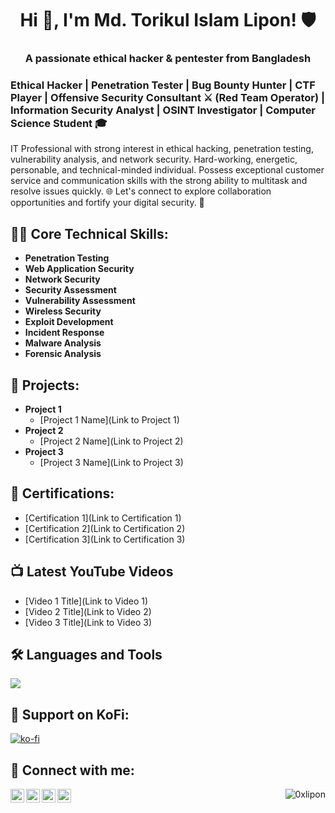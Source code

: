 <h1 align="center">Hi 👋, I'm Md. Torikul Islam Lipon! 🛡️</h1>
<h3 align="center">A passionate ethical hacker & pentester from Bangladesh</h3>

<h3 align="left"> Ethical Hacker | Penetration Tester | Bug Bounty Hunter | CTF Player | Offensive Security Consultant ⚔ (Red Team Operator) | Information Security Analyst | OSINT Investigator | Computer Science Student 🎓 </h2>
<p align="left">IT Professional with strong interest in ethical hacking, penetration testing, vulnerability analysis, and network security. Hard-working, energetic, personable, and technical-minded individual. Possess exceptional customer service and communication skills with the strong ability to multitask and resolve issues quickly. 🌐 Let's connect to explore collaboration opportunities and fortify your digital security. 🚀</p>

<h2>👨‍💻 Core Technical Skills:</h2>

- <b>Penetration Testing</b>
- <b>Web Application Security</b>
- <b>Network Security</b>
- <b>Security Assessment</b>
- <b>Vulnerability Assessment</b>
- <b>Wireless Security</b>
- <b>Exploit Development</b>
- <b>Incident Response</b>
- <b>Malware Analysis</b>
- <b>Forensic Analysis</b>

<h2>🚀 Projects:</h2>

- <b>Project 1</b>
  - [Project 1 Name](Link to Project 1)
- <b>Project 2</b>
  - [Project 2 Name](Link to Project 2)
- <b>Project 3</b>
  - [Project 3 Name](Link to Project 3)

<h2>🥇 Certifications:</h2>

- [Certification 1](Link to Certification 1)
- [Certification 2](Link to Certification 2)
- [Certification 3](Link to Certification 3)

<h2>📺 Latest YouTube Videos</h2>

- [Video 1 Title](Link to Video 1)
- [Video 2 Title](Link to Video 2)
- [Video 3 Title](Link to Video 3)


## 🛠️ Languages and Tools
<p align="left"> <a href="https://github.com/thinkright20"><img src="https://skillicons.dev/icons?i=vscode,replit,github,mongodb,css,html,js,express,bots,nodejs"> </a> </p>

## 🙏 Support on KoFi:
[![ko-fi](https://ko-fi.com/img/githubbutton_sm.svg)](https://ko-fi.com/A0A7JKG27)

<h2> 🤳 Connect with me:</h2>

[<img align="left" alt="YourName | LinkedIn" width="22px" src="https://cdn.jsdelivr.net/npm/simple-icons@v3/icons/linkedin.svg" />](YOUR_LINKEDIN_PROFILE)
[<img align="left" alt="YourName | Twitter" width="22px" src="https://cdn.jsdelivr.net/npm/simple-icons@v3/icons/twitter.svg" />](YOUR_TWITTER_PROFILE)
[<img align="left" alt="YourName | YouTube" width="22px" src="https://cdn.jsdelivr.net/npm/simple-icons@v3/icons/youtube.svg" />](YOUR_YOUTUBE_PROFILE)
[<img align="left" alt="YourName | GitHub" width="22px" src="https://cdn.jsdelivr.net/npm/simple-icons@v3/icons/github.svg" />](YOUR_GITHUB_PROFILE)

<p align="right"> <img src="https://komarev.com/ghpvc/?username=0xlipon&label=Profile%20views&color=0e75b6&style=flat" alt="0xlipon" /> </p>


